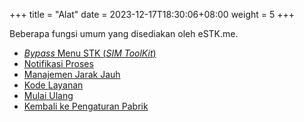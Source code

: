 +++
title = "Alat"
date =  2023-12-17T18:30:06+08:00
weight = 5
+++

Beberapa fungsi umum yang disediakan oleh eSTK.me.

- [_Bypass_ Menu STK (_SIM ToolKit_)](./bypass-stk-menu)
- [Notifikasi Proses](./process-notifications)
- [Manajemen Jarak Jauh](./remote-management)
- [Kode Layanan](./service-code)
- [Mulai Ulang](./reboot)
- [Kembali ke Pengaturan Pabrik](./factory-reset)
